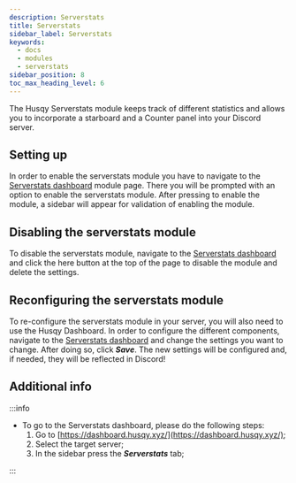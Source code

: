 ```yaml
---
description: Serverstats
title: Serverstats
sidebar_label: Serverstats
keywords:
  - docs
  - modules
  - serverstats
sidebar_position: 8
toc_max_heading_level: 6
---
```


The Husqy Serverstats module keeps track of different statistics and allows you to incorporate a starboard and a Counter panel into your Discord server.

## Setting up

In order to enable the serverstats module you have to navigate to the [Serverstats dashboard](#additional-info) module page. There you will be prompted with an option to enable the serverstats module. After pressing to enable the module, a sidebar will appear for validation of enabling the module.

## Disabling the serverstats module

To disable the serverstats module, navigate to the [Serverstats dashboard](#additional-info) and click the here button at the top of the page to disable the module and delete the settings.

## Reconfiguring the serverstats module

To re-configure the serverstats module in your server, you will also need to use the Husqy Dashboard. In order to configure the different components, navigate to the [Serverstats dashboard](#additional-info) and change the settings you want to change. After doing so, click **_Save_**. The new settings will be configured and, if needed, they will be reflected in Discord!

## Additional info

:::info

- To go to the Serverstats dashboard, please do the following steps:
  1. Go to [https://dashboard.husqy.xyz/](https://dashboard.husqy.xyz/);
  2. Select the target server;
  3. In the sidebar press the **_Serverstats_** tab;

:::